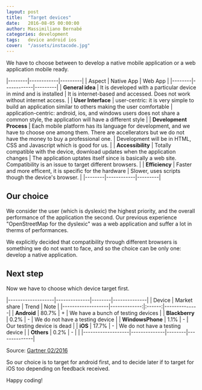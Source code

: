 ```yaml
---
layout: post
title:  "Target devices"
date:   2016-08-05 00:00:00
author: Massimiliano Bernabé
categories: development
tags:	device android ios
cover:  "/assets/instacode.jpg"
---
```


We have to choose between to develop a native mobile application or a web application mobile ready.

|--------|------------|---------|
| Aspect | Native App | Web App |
|--------|------------|---------|
| **General idea** | It is developed with a particular device in mind and is installed | It is internet-based and accessed. Does not work without internet access.  |
| **User Interface** | user-centric: it is very simple to build an application similar to others making the user comfortable | application-centric: android, ios, and windows users does not share a common style, the application will have a different style |
| **Development Process** | Each mobile platform has its language for development, and we have to choose one among them. There are accellerators but we do not have the money to buy a professional one. |  Development will be in HTML, CSS  and Javascript which is good for us. |
| **Accessibility** | Totally compatible with the device, download updates when the application changes | The application uptates itself since is basically a web site. Compatibility is an issue to target different browsers.  |
| **Efficiency** | Faster and more efficent, it is specific for the hardware | Slower, uses scripts though the device's browser.  |
|--------|------------|---------|

## Our choice

We consider the user (which is dyslexic) the highest priority, and the overall performance of the application the second. Our previous experience "OpenStreetMap for the dyslexic" was a web application and suffer a lot in therms of performances.

We explicitly decided that compatibility through different browsers is something we do not want to face, and so the choice can be only one: develop a native application.


## Next step

Now we have to choose which device target first.

|-------------------|--------------|--------|--------------|
| Device            | Market share | Trend  |         Note |
|-------------------|-------------:|:------:|--------------|
| **Android**       |        80.7% | +      | We have a bunch of testing devices | 
| **Blackberry**    |         0.2% | -      | We do not have a testing device |
| **WindowsPhone**  |         1.1% | -      | Our testing device is dead |
| **iOS**           |        17.7% | -      | We do not have a testing device |
| **Others**        |         0.2% | -      |              |
|-------------------|--------------|--------|--------------|

Source: [Gartner 02/2016](http://www.gartner.com/newsroom/id/3215217)

So our choice is to target for android first, and to decide later if to target for iOS too depending on feedback received.

Happy coding!
